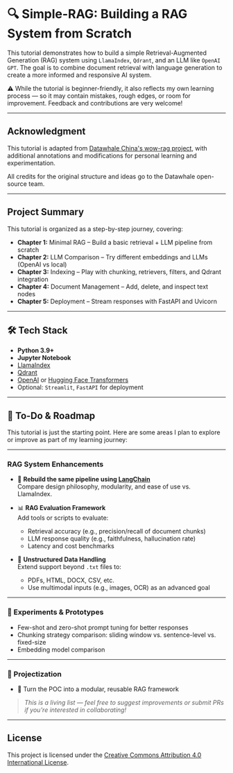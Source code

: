#  🔍 Simple-RAG: Building a RAG System from Scratch

This tutorial demonstrates how to build a simple Retrieval-Augmented Generation (RAG) system using `LlamaIndex`, `Qdrant`, and an LLM like `OpenAI GPT`. The goal is to combine document retrieval with language generation to create a more informed and responsive AI system.

⚠️ While the tutorial is beginner-friendly, it also reflects my own learning process — so it may contain mistakes, rough edges, or room for improvement. Feedback and contributions are very welcome!

---
## Acknowledgment

This tutorial is adapted from [Datawhale China's wow-rag project](https://github.com/datawhalechina/wow-rag), with additional annotations and modifications for personal learning and experimentation.

All credits for the original structure and ideas go to the Datawhale open-source team.

---

##  Project Summary

This tutorial is organized as a step-by-step journey, covering:

-  **Chapter 1:** Minimal RAG – Build a basic retrieval + LLM pipeline from scratch  
-  **Chapter 2:** LLM Comparison – Try different embeddings and LLMs (OpenAI vs local)  
-  **Chapter 3:** Indexing – Play with chunking, retrievers, filters, and Qdrant integration  
-  **Chapter 4:** Document Management – Add, delete, and inspect text nodes  
-  **Chapter 5:** Deployment – Stream responses with FastAPI and Uvicorn  

---

## 🛠️ Tech Stack

- **Python 3.9+**
- **Jupyter Notebook**
- [LlamaIndex](https://llamaindex.ai/)
- [Qdrant](https://qdrant.tech/)
- [OpenAI](https://platform.openai.com/) or [Hugging Face Transformers](https://huggingface.co/docs/transformers/index)
- Optional: `Streamlit`, `FastAPI` for deployment

---

## 📌 To-Do & Roadmap

This tutorial is just the starting point. Here are some areas I plan to explore or improve as part of my learning journey:

---

###  RAG System Enhancements

- 🔄 **Rebuild the same pipeline using [LangChain](https://www.langchain.com/)**  
  Compare design philosophy, modularity, and ease of use vs. LlamaIndex.

- 📊 **RAG Evaluation Framework**  
  Add tools or scripts to evaluate:
  - Retrieval accuracy (e.g., precision/recall of document chunks)
  - LLM response quality (e.g., faithfulness, hallucination rate)
  - Latency and cost benchmarks

- 📂 **Unstructured Data Handling**  
  Extend support beyond `.txt` files to:
  - PDFs, HTML, DOCX, CSV, etc.
  - Use multimodal inputs (e.g., images, OCR) as an advanced goal

---

### 🧪 Experiments & Prototypes

-  Few-shot and zero-shot prompt tuning for better responses  
-  Chunking strategy comparison: sliding window vs. sentence-level vs. fixed-size  
-  Embedding model comparison

---

### 🚀 Projectization

- 💬 Turn the POC into a modular, reusable RAG framework  

>  _This is a living list — feel free to suggest improvements or submit PRs if you're interested in collaborating!_

---
##  License

This project is licensed under the [Creative Commons Attribution 4.0 International License](https://creativecommons.org/licenses/by/4.0/).
